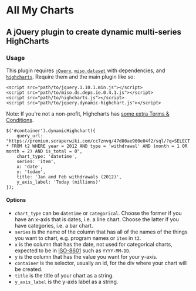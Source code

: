 # All My Charts

## A jQuery plugin to create dynamic multi-series HighCharts

### Usage

This plugin requires <a href="" target="_blank">`jQuery`</a>, <a href="https://github.com/misoproject/dataset" target="_blank">`miso.dataset`</a> with dependencies, and <a href="http://www.highcharts.com/" target="_blank">`highcharts`</a>. Require them and the main plugin like so:

````
<script src="path/to/jquery.1.10.1.min.js"></script>
<script src="path/to/miso.ds.deps.ie.0.4.1.js"></script>
<script src="path/to/highcharts.js"></script>
<script src="path/to/jquery.dynamic-highchart.js"></script>
````

Note: If you're not a non-profit, Highcharts has [some extra Terms & Conditions](http://shop.highsoft.com/highcharts.html).

````
$('#container').dynamicHighchart({
	query_url: "https://premium.scraperwiki.com/cc7znvq/47d80ae900e04f2/sql/?q=SELECT * FROM t2 WHERE year = 2012 AND type = 'withdrawal' AND (month = 1 OR month = 2) AND is_total = 0",
	chart_type: 'datetime',
	series: 'item',
	x: 'date',
	y: 'today',
	title: 'Jan and Feb withdrawals (2012)',
	y_axis_label: 'Today (millions)'
});
````

#### Options

* `chart_type` can be `datetime` or `categorical`. Choose the former if you have an x-axis that is dates, i.e. a line chart. Choose the latter if you have categories, i.e. a bar chart.
* `series` is the name of the column that has all of the names of the things you want to chart, e.g. program names or `item` in `t2`.
* `x` is the column that has the date, not used for categorical charts, expected to be in [ISO-8601](http://en.wikipedia.org/wiki/ISO_8601) such as `YYYY-MM-DD`.
* `y` is the column that has the value you want for your y-axis.
* `container` is the selector, usually an id, for the div where your chart will be created.
* `title` is the title of your chart as a string.
* `y_axis_label` is the y-axis label as a string.
